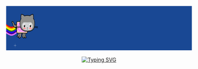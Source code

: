 <div align="center">
    <img src="https://raw.githubusercontent.com/Niefee/niefee/master/assets/fly.webp" height="120px" />
    
[![Typing SVG](https://readme-typing-svg.herokuapp.com?font=Architects+Daughter&color=FF1493&size=30&lines=Hey!+I'm+Mica+<3;)](https://git.io/typing-svg)
</div>



<!--
**MicaReartes/MicaReartes** is a ✨ _special_ ✨ repository because its `README.md` (this file) appears on your GitHub profile.

Here are some ideas to get you started:

- 🔭 I’m currently working on ...
- 🌱 I’m currently learning ...
- 👯 I’m looking to collaborate on ...
- 🤔 I’m looking for help with ...
- 💬 Ask me about ...
- 📫 How to reach me: ...
- 😄 Pronouns: ...
- ⚡ Fun fact: ...
-->
